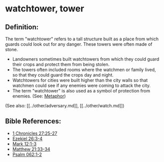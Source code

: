 # watchtower, tower #

## Definition: ##

The term "watchtower" refers to a tall structure built as a place from which guards could look out for any danger. These towers were often made of stone.

* Landowners sometimes built watchtowers from which they could guard their crops and protect them from being stolen.
* The towers often included rooms where the watchmen or family lived, so that they could guard the crops day and night.
* Watchtowers for cities were built higher than the city walls so that watchmen could see if any enemies were coming to attack the city.
* The term "watchtower" is also used as a symbol of protection from enemies. (See: [Metaphor](en/ta-vol1/translate/man/figs-metaphor))

(See also: [[../other/adversary.md]], [[../other/watch.md]])

## Bible References: ##

* [1 Chronicles 27:25-27](en/tn/1ch/help/27/25)
* [Ezekiel 26:3-4](en/tn/ezk/help/26/03)
* [Mark 12:1-3](en/tn/mrk/help/12/01)
* [Matthew 21:33-34](en/tn/mat/help/21/33)
* [Psalm 062:1-2](en/tn/psa/help/62/01)